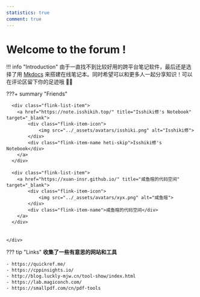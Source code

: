 ```yaml
---
statistics: true
comment: true
---
```


# Welcome to the forum !

!!! info "Introduction"
    由于一直找不到比较好用的跨平台笔记软件，最后还是选择了用 [Mkdocs](https://www.mkdocs.org/) 来搭建在线笔记本。同时希望可以和更多人一起分享知识！可以在评论区留下你的足迹哦 👣👣

???+ summary "Friends"
    <div class="flink-list">

      <div class="flink-list-item">
        <a href="https://note.isshikih.top/" title="Isshiki修's Notebook" target="_blank">
            <div class="flink-item-icon">
                <img src="../_assets/avatars/isshiki.png" alt="Isshiki修">
            </div>
            <div class="flink-item-name heti-skip">Isshiki修's Notebook</div>
        </a>
      </div>

      <div class="flink-list-item">
        <a href="https://xuan-insr.github.io/" title="咸鱼暄的代码空间" target="_blank">
            <div class="flink-item-icon">
                <img src="../_assets/avatars/xyx.png" alt="咸鱼暄">
            </div>
            <div class="flink-item-name">咸鱼暄的代码空间</div>
        </a>
      </div>


    </div>


??? tip "Links"
    **收集了一些有意思的网站和工具**

    - https://quickref.me/
    - https://cppinsights.io/
    - http://blog.luckly-mjw.cn/tool-show/index.html
    - https://lab.magiconch.com/
    - https://smallpdf.com/cn/pdf-tools
